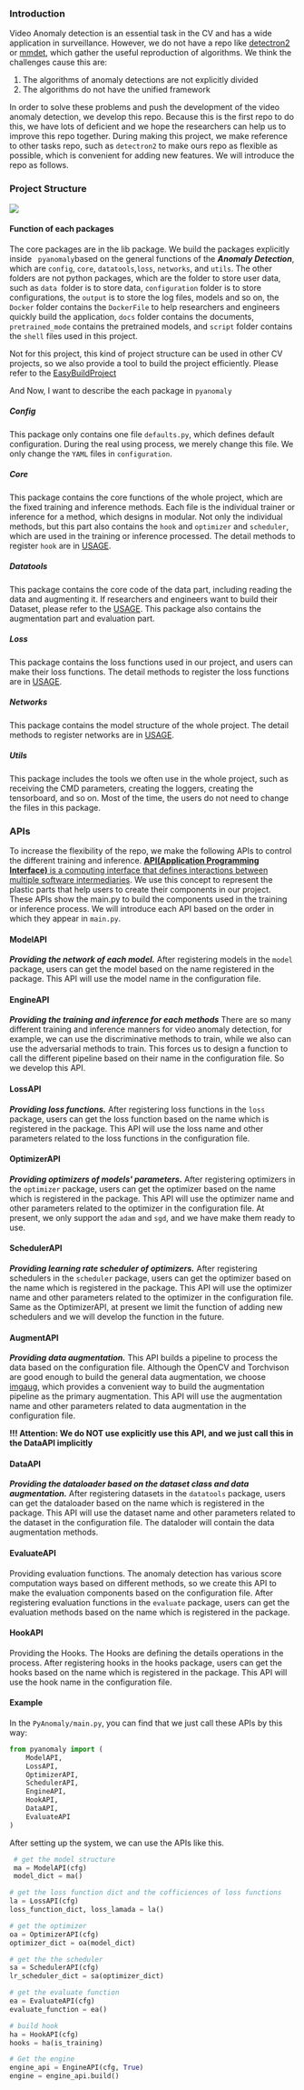 ### Introduction
Video Anomaly detection is an essential task in the CV and has a wide application in surveillance. However, we do not have a repo like [detectron2](https://github.com/facebookresearch/detectron2) or [mmdet](https://github.com/open-mmlab/mmdetection), which gather the useful reproduction of algorithms. We think the challenges cause this are:
1. The algorithms of anomaly detections are not explicitly divided
2. The algorithms do not have the unified framework

In order to solve these problems and push the development of the video anomaly detection, we develop this repo. Because this is the first repo to do this, we have lots of deficient and we hope the researchers can help us to improve this repo together. During making this project, we make reference to other tasks repo, such as `detectron2` to make ours repo as flexible as possible, which is convenient for adding new features. We will introduce the repo as follows. 

### Project Structure

![](./structure.png)

#### Function of each packages
The core packages are in the lib package. We build the packages explicitly inside ` pyanomaly`based on the general functions of the ***Anomaly Detection***, which are `config`, `core`, `datatools`,`loss`, `networks`, and `utils`.  The other folders are not python packages, which are the folder to store user data, such as `data `folder is to store data, `configuration` folder is to store configurations, the `output` is to store the log files, models and so on, the `Docker` folder contains the `DockerFile` to help researchers and engineers quickly build the application, `docs` folder contains the documents, `pretrained_mode` contains the pretrained models, and `script` folder contains the `shell` files used in this project. 

Not for this project, this kind of project structure can be used in other CV projects, so we also provide a tool to build the project efficiently. Please refer to the [EasyBuildProject](https://github.com/YuhaoCheng/EasyBuildProject) 

And Now, I want to describe the each package in `pyanomaly`

##### Config
This package only contains one file `defaults.py`, which defines default configuration. During the real using process, we merely change this file. We only change the `YAML` files in `configuration`.

##### Core
This package contains the core functions of the whole project, which are the fixed training and inference methods. Each file is the individual trainer or inference for a method, which designs in modular. Not only the individual methods, but this part also contains the `hook` and `optimizer` and `scheduler`, which are used in the training or inference processed. The detail methods to register `hook` are in [USAGE](./usage.md).

##### Datatools
This package contains the core code of the data part, including reading the data and augmenting it. If researchers and engineers want to build their Dataset, please refer to the [USAGE](./usage.md). This package also contains the augmentation part and evaluation part. 

##### Loss

This package contains the loss functions used in our project, and users can make their loss functions. The detail methods to register the loss functions are in [USAGE](./usage.md).

##### Networks

This package contains the model structure of the whole project. The detail methods to register networks are in [USAGE](./usage.md).

##### Utils
This package includes the tools we often use in the whole project, such as receiving the CMD parameters, creating the loggers, creating the tensorboard, and so on. Most of the time, the users do not need to change the files in this package.


### APIs

To increase the flexibility of the repo, we make the following APIs to control the different training and inference. [**API(Application Programming Interface)** is a computing interface that defines interactions between multiple software intermediaries](https://en.wikipedia.org/wiki/Application_programming_interface). We use this concept to represent the plastic parts that help users to create their components in our project. These APIs show the main.py to build the components used in the training or inference process. We will introduce each API based on the order in which they appear in `main.py`.

#### ModelAPI

***Providing the network of each model.*** After registering models in the `model` package, users can get the model based on the name registered in the package. This API will use the model name in the configuration file. 

#### EngineAPI
***Providing the training and inference for each methods*** There are so many different training and inference manners for video anomaly detection, for example, we can use the discriminative methods to train, while we also can use the adversarial methods to train. This forces us to design a function to call the different pipeline based on their name in the configuration file. So we develop this API.

#### LossAPI

***Providing loss functions.*** After registering loss functions in the `loss` package, users can get the loss function based on the name which is registered in the package. This API will use the loss name and other parameters related to the loss functions in the configuration file. 

#### OptimizerAPI

***Providing optimizers of models' parameters.*** After registering optimizers in the `optimizer` package, users can get the optimizer based on the name which is registered in the package. This API will use the optimizer name and other parameters related to the optimizer in the configuration file.  At present, we only support the `adam` and `sgd`, and we have make them ready to use. 

#### SchedulerAPI

***Providing learning rate scheduler of optimizers.*** After registering schedulers in the `scheduler` package, users can get the optimizer based on the name which is registered in the package. This API will use the optimizer name and other parameters related to the optimizer in the configuration file. Same as the OptimizerAPI, at present we limit the function of adding new schedulers and we will develop the function in the future. 

#### AugmentAPI

***Providing data augmentation.*** This API builds a pipeline to process the data based on the configuration file. Although the OpenCV and Torchvison are good enough to build the general data augmentation, we choose [imgaug](https://github.com/aleju/imgaug), which provides a convenient way to build the augmentation pipeline as the primary augmentation. This API will use the augmentation name and other parameters related to data augmentation in the configuration file.

**!!! Attention: We do NOT use explicitly use this API, and we just call this in the DataAPI implicitly**

#### DataAPI

***Providing the dataloader based on the dataset class and data augmentation.*** After registering datasets in the `datatools` package, users can get the dataloader based on the name which is registered in the package. This API will use the dataset name and other parameters related to the dataset in the configuration file. The dataloder will contain the data augmentation methods. 

#### EvaluateAPI
Providing evaluation functions. The anomaly detection has various score computation ways based on different methods, so we create this API to make the evaluation components based on the configuration file. After registering evaluation functions in the `evaluate` package, users can get the evaluation methods based on the name which is registered in the package. 


#### HookAPI

Providing the Hooks. The Hooks are defining the details operations in the process. After registering hooks in the hooks package, users can get the hooks based on the name which is registered in the package. This API will use the hook name in the configuration file. 

#### Example

In the `PyAnomaly/main.py`,  you can find that we just call these APIs by this way:

```python
from pyanomaly import (
    ModelAPI,
    LossAPI,
    OptimizerAPI,
    SchedulerAPI,
    EngineAPI,
    HookAPI,
    DataAPI,
    EvaluateAPI
)
```

After setting up the system, we can use the APIs like this.

```python
 # get the model structure
 ma = ModelAPI(cfg)
 model_dict = ma()

# get the loss function dict and the cofficiences of loss functions
la = LossAPI(cfg)
loss_function_dict, loss_lamada = la()

# get the optimizer
oa = OptimizerAPI(cfg)
optimizer_dict = oa(model_dict)

# get the the scheduler
sa = SchedulerAPI(cfg)
lr_scheduler_dict = sa(optimizer_dict)

# get the evaluate function
ea = EvaluateAPI(cfg)
evaluate_function = ea()

# build hook
ha = HookAPI(cfg)
hooks = ha(is_training)

# Get the engine
engine_api = EngineAPI(cfg, True)
engine = engine_api.build()
```
